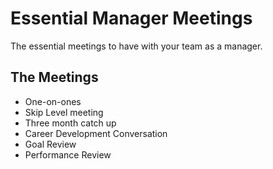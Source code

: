 # Essential Manager Meetings
The essential meetings to have with your team as a manager.

## The Meetings
- One-on-ones
- Skip Level meeting
- Three month catch up
- Career Development Conversation
- Goal Review
- Performance Review
